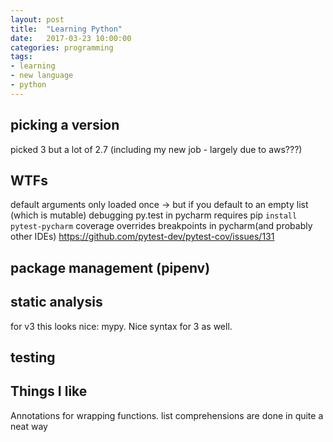 ```yaml
---
layout: post
title:  "Learning Python"
date:   2017-03-23 10:00:00
categories: programming
tags:
- learning
- new language
- python
---
```


## picking a version
picked 3 but a lot of 2.7 (including my new job - largely due to aws???)

## WTFs 
default arguments only loaded once -> but if you default to an empty list (which is mutable)
debugging py.test in pycharm requires pip `install pytest-pycharm`
coverage overrides breakpoints in pycharm(and probably other IDEs) https://github.com/pytest-dev/pytest-cov/issues/131

## package management (pipenv)

## static analysis 
for v3 this looks nice: mypy. Nice syntax for 3 as well.

## testing

## Things I like
Annotations for wrapping functions.
list comprehensions are done in quite a neat way
